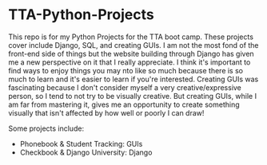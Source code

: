 # TTA-Python-Projects
This repo is for my Python Projects for the TTA boot camp. 
These projects cover include Django, SQL, and creating GUIs.
I am not the most fond of the front-end side of things but the website building through Django has given me a new perspective on it that I really appreciate. 
I think it's important to find ways to enjoy things you may nto like so much because there is so much to learn and it's easier to learn if you're interested. 
Creating GUIs was fascinating because I don't consider myself a very creative/expressive person, so I tend to not try to be visually creative. But creating GUIs, while I am far from mastering it, gives me an opportunity to create something visually that isn't affected by how well or poorly I can draw!

Some projects include:
- Phonebook & Student Tracking: GUIs
- Checkbook & Django University: Django

